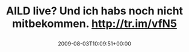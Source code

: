 ---
retweeted: false
source: <a href="http://twitter.com" rel="nofollow">Twitter Web Client</a>
entities:
  hashtags:
  - text: AILD
    indices:
    - '0'
    - '5'
  symbols: []
  user_mentions: []
  urls: []
display_text_range:
- '0'
- '66'
favorite_count: '0'
id_str: '3102030321'
truncated: false
retweet_count: '0'
id: '3102030321'
created_at: Mon Aug 03 10:09:51 +0000 2009
favorited: false
full_text: "#AILD live? Und ich habs noch nicht mitbekommen. http://tr.im/vfN5"
lang: de
tags:
- AILD
- pesos/twitter
date: '2009-08-03T10:09:51+00:00'
src: https://twitter.com/bascht/status/3102030321
original_url: https://twitter.com/bascht/status/3102030321
type: twitter_tweet
text: "#AILD live? Und ich habs noch nicht mitbekommen. http://tr.im/vfN5"
title: 'AILD live? Und ich habs noch nicht mitbekommen. http://tr.im/vfN5

  '

---